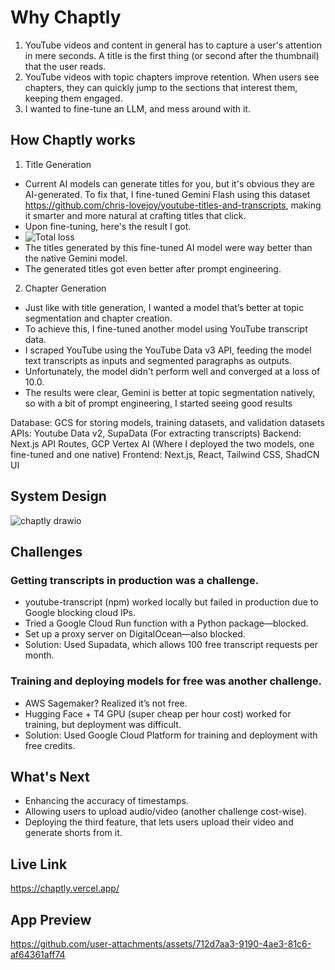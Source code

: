 # Why Chaptly

1) YouTube videos and content in general has to capture a user's attention in mere seconds. A title is the first thing (or second after the thumbnail) that the user reads.
2) YouTube videos with topic chapters improve retention. When users see chapters, they can quickly jump to the sections that interest them, keeping them engaged.
3) I wanted to fine-tune an LLM, and mess around with it.

## How Chaptly works

1) Title Generation

- Current AI models can generate titles for you, but it's obvious they are AI-generated. To fix that, I fine-tuned Gemini Flash using this dataset https://github.com/chris-lovejoy/youtube-titles-and-transcripts, making it smarter and more natural at crafting titles that click.
- Upon fine-tuning, here's the result I got.
- ![Total loss](https://github.com/user-attachments/assets/ddf956d2-4581-4ccd-a8dc-9b5f1576d8f1)
- The titles generated by this fine-tuned AI model were way better than the native Gemini model.
- The generated titles got even better after prompt engineering.

2) Chapter Generation
- Just like with title generation, I wanted a model that’s better at topic segmentation and chapter creation.
- To achieve this, I fine-tuned another model using YouTube transcript data.
- I scraped YouTube using the YouTube Data v3 API, feeding the model text transcripts as inputs and segmented paragraphs as outputs.
- Unfortunately, the model didn't perform well and converged at a loss of 10.0.
- The results were clear, Gemini is better at topic segmentation natively, so with a bit of prompt engineering, I started seeing good results

Database: GCS for storing models, training datasets, and validation datasets
APIs: Youtube Data v2, SupaData (For extracting transcripts)
Backend: Next.js API Routes, GCP Vertex AI (Where I deployed the two models, one fine-tuned and one native)
Frontend: Next.js, React, Tailwind CSS, ShadCN UI

## System Design
![chaptly drawio](https://github.com/user-attachments/assets/8f306acb-5949-4e2f-bbc9-2c1fe2408e79)

## Challenges
### Getting transcripts in production was a challenge.
- youtube-transcript (npm) worked locally but failed in production due to Google blocking cloud IPs.
- Tried a Google Cloud Run function with a Python package—blocked.
- Set up a proxy server on DigitalOcean—also blocked.
- Solution: Used Supadata, which allows 100 free transcript requests per month.
### Training and deploying models for free was another challenge.
- AWS Sagemaker? Realized it’s not free.
- Hugging Face + T4 GPU (super cheap per hour cost) worked for training, but deployment was difficult.
- Solution: Used Google Cloud Platform for training and deployment with free credits.

## What's Next
- Enhancing the accuracy of timestamps.
- Allowing users to upload audio/video (another challenge cost-wise).
- Deploying the third feature, that lets users upload their video and generate shorts from it.

## Live Link
https://chaptly.vercel.app/

## App Preview
https://github.com/user-attachments/assets/712d7aa3-9190-4ae3-81c6-af64361aff74



